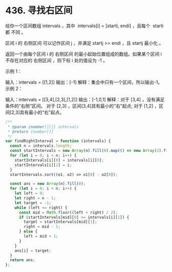 # 436. 寻找右区间

给你一个区间数组 intervals ，其中  intervals[i] = [starti, endi] ，且每个  starti 都 不同 。

区间 i 的 右侧区间 可以记作区间 j ，并满足 startj >= endi ，且 startj 最小化 。

返回一个由每个区间 i 的 右侧区间 的最小起始位置组成的数组。如果某个区间 i 不存在对应的 右侧区间 ，则下标 i 处的值设为 -1 。

示例 1：

输入：intervals = [[1,2]]
输出：[-1]
解释：集合中只有一个区间，所以输出-1。
示例 2：

输入：intervals = [[3,4],[2,3],[1,2]]
输出：[-1,0,1]
解释：对于 [3,4] ，没有满足条件的“右侧”区间。
对于 [2,3] ，区间[3,4]具有最小的“右”起点;
对于 [1,2] ，区间[2,3]具有最小的“右”起点。

```js
/**
 * @param {number[][]} intervals
 * @return {number[]}
 */
var findRightInterval = function (intervals) {
  const n = intervals.length;
  const startIntervals = new Array(n).fill(0).map(() => new Array(2).fill(0));
  for (let i = 0; i < n; i++) {
    startIntervals[i][0] = intervals[i][0];
    startIntervals[i][1] = i;
  }
  startIntervals.sort((o1, o2) => o1[0] - o2[0]);

  const ans = new Array(n).fill(0);
  for (let i = 0; i < n; i++) {
    let left = 0;
    let right = n - 1;
    let target = -1;
    while (left <= right) {
      const mid = Math.floor((left + right) / 2);
      if (startIntervals[mid][0] >= intervals[i][1]) {
        target = startIntervals[mid][1];
        right = mid - 1;
      } else {
        left = mid + 1;
      }
    }
    ans[i] = target;
  }
  return ans;
};
```
